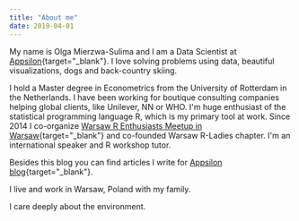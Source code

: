 ```yaml
---
title: "About me"
date: 2019-04-01
---
```


My name is Olga Mierzwa-Sulima and I am a Data Scientist at [Appsilon](https://appsilon.com){target="_blank"}. I love solving problems using data, beautiful visualizations, dogs and back-country skiing.

I hold a Master degree in Econometrics from the University of Rotterdam in the Netherlands. I have been working for boutique consulting companies helping global clients, like Unilever, NN or WHO.
I'm huge enthusiast of the statistical programming language R, which is my primary tool at work. Since 2014 I co-organize [Warsaw R Enthusiasts Meetup in Warsaw](https://www.meetup.com/Spotkania-Entuzjastow-R-Warsaw-R-Users-Group-Meetup/){target="_blank"} and co-founded Warsaw R-Ladies chapter. I'm an international speaker and R workshop tutor.

Besides this blog you can find articles I write for [Appsilon blog](https://appsilon.com/author/olga/){target="_blank"}.

I live and work in Warsaw, Poland with my family.

I care deeply about the environment.

